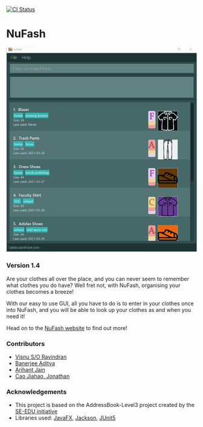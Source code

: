 [![CI Status](https://github.com/AY2021S2-CS2103T-T12-1/tp/workflows/Java%20CI/badge.svg)](https://github.com/AY2021S2-CS2103T-T12-1/tp/actions)

# NuFash

![Ui](docs/images/Ui.png)

### Version 1.4
Are your clothes all over the place, and you can never seem to remember what clothes you do have? Well fret not,
with NuFash, organising your clothes becomes a breeze!<br>

With our easy to use GUI, all you have to do is to enter in your clothes once into NuFash, and you will be able to
look up your clothes as and when you need it!<br>

Head on to the [NuFash website](https://ay2021s2-cs2103t-t12-1.github.io/tp/) to find out more!

### Contributors
- [Visnu S/O Ravindran](https://github.com/VisnuRavi/)
- [Banerjee Aditya](https://github.com/adidoesnt)
- [Arihant Jain](https://github.com/arihantjain97)
- [Cao Jiahao, Jonathan](https://github.com/Jonathan-Cao)
  <br>

### Acknowledgements
* This project is based on the AddressBook-Level3 project created by the [SE-EDU initiative](https://se-education.org)
* Libraries used: [JavaFX](https://openjfx.io/), [Jackson](https://github.com/FasterXML/jackson), [JUnit5](https://github.com/junit-team/junit5)

